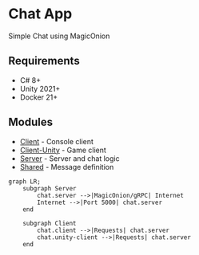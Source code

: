 # Chat App
Simple Chat using MagicOnion

## Requirements
* C# 8+
* Unity 2021+
* Docker 21+

## Modules

* [Client](./Chat.Client/) - Console client
* [Client-Unity](./Chat.Client-Unity/) - Game client
* [Server](./Chat.Server/) - Server and chat logic
* [Shared](./Chat.Shared/) - Message definition


```mermaid
graph LR;
    subgraph Server
        chat.server -->|MagicOnion/gRPC| Internet
        Internet -->|Port 5000| chat.server
    end

    subgraph Client
        chat.client -->|Requests| chat.server
        chat.unity-client -->|Requests| chat.server
    end
```
